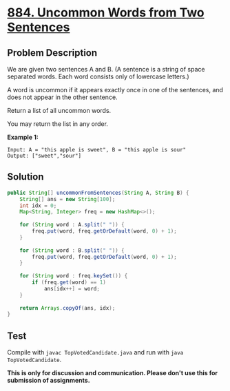 # [884. Uncommon Words from Two Sentences][title]

## Problem Description

We are given two sentences A and B.  (A sentence is a string of space separated words.  Each word consists only of lowercase letters.)

A word is uncommon if it appears exactly once in one of the sentences, and does not appear in the other sentence.

Return a list of all uncommon words. 

You may return the list in any order.

**Example 1:**

```
Input: A = "this apple is sweet", B = "this apple is sour"
Output: ["sweet","sour"]
```

## Solution

```java
public String[] uncommonFromSentences(String A, String B) {
    String[] ans = new String[100];
    int idx = 0;
    Map<String, Integer> freq = new HashMap<>();
    
    for (String word : A.split(" ")) {
        freq.put(word, freq.getOrDefault(word, 0) + 1);
    }
    
    for (String word : B.split(" ")) {
        freq.put(word, freq.getOrDefault(word, 0) + 1);
    }
    
    for (String word : freq.keySet()) {
        if (freq.get(word) == 1)
            ans[idx++] = word;
    }
    
    return Arrays.copyOf(ans, idx);
}
```

## Test

Compile with `javac TopVotedCandidate.java` and run with `java TopVotedCandidate`.

**This is only for discussion and communication. Please don't use this for submission of assignments.**

[title]: https://leetcode.com/problems/uncommon-words-from-two-sentences/